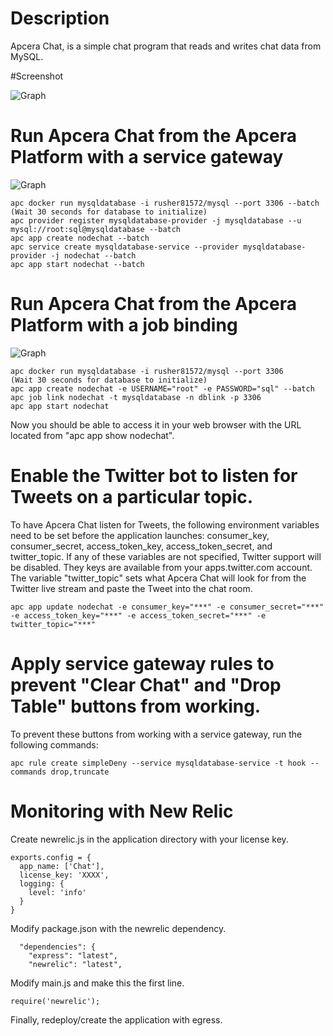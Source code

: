 # Description 
Apcera Chat, is a simple chat program that reads and writes chat data from MySQL.

#Screenshot

![Graph](https://raw.githubusercontent.com/apcera/sample-apps/issue9/nodechat.png)

# Run Apcera Chat from the Apcera Platform with a service gateway
![Graph](https://raw.githubusercontent.com/apcera/sample-apps/issue9/demo-node-chat/servicegateway.png)
```
apc docker run mysqldatabase -i rusher81572/mysql --port 3306 --batch
(Wait 30 seconds for database to initialize)
apc provider register mysqldatabase-provider -j mysqldatabase --u mysql://root:sql@mysqldatabase --batch
apc app create nodechat --batch
apc service create mysqldatabase-service --provider mysqldatabase-provider -j nodechat --batch
apc app start nodechat --batch
```

# Run Apcera Chat from the Apcera Platform with a job binding
![Graph](https://raw.githubusercontent.com/apcera/sample-apps/issue9/demo-node-chat/joblink.png)
```
apc docker run mysqldatabase -i rusher81572/mysql --port 3306
(Wait 30 seconds for database to initialize)
apc app create nodechat -e USERNAME="root" -e PASSWORD="sql" --batch 
apc job link nodechat -t mysqldatabase -n dblink -p 3306
apc app start nodechat
```

Now you should be able to access it in your web browser with the URL located from "apc app show nodechat".

# Enable the Twitter bot to listen for Tweets on a particular topic.
To have Apcera Chat listen for Tweets, the following environment variables need to be set before the application launches: consumer_key, consumer_secret, access_token_key, access_token_secret, and twitter_topic. If any of these variables are not specified, Twitter support will be disabled. They keys are available from your apps.twitter.com account. The variable "twitter_topic" sets what Apcera Chat will look for from the Twitter live stream and paste the Tweet into the chat room.
```
apc app update nodechat -e consumer_key="***" -e consumer_secret="***" -e access_token_key="***" -e access_token_secret="***" -e twitter_topic="***"
```

# Apply service gateway rules to prevent "Clear Chat" and "Drop Table" buttons from working.
To prevent these buttons from working with a service gateway, run the following commands:

```
apc rule create simpleDeny --service mysqldatabase-service -t hook --commands drop,truncate
```

# Monitoring with New Relic
Create newrelic.js in the application directory with your license key.
```
exports.config = {
  app_name: ['Chat'],
  license_key: 'XXXX',
  logging: {
    level: 'info'
  }
}
```
Modify package.json with the newrelic dependency.
```
  "dependencies": {
    "express": "latest",
    "newrelic": "latest",
```
Modify main.js and make this the first line. 
```
require('newrelic');
```
Finally, redeploy/create the application with egress. 
